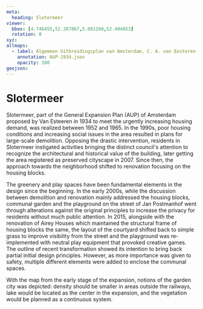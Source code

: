 ```yaml
---
meta:
  heading: Slotermeer
viewer:
  bbox: [4.746455,52.287867,5.001268,52.404853]
  rotation: 0
xyz:
allmaps:
  - label: Algemeen Uitbreidingsplan van Amsterdam, C. A. van Eesteren, 1934. Scale 1:12,500. Stadsarchief Amsterdam. Published by the Public Works Department and its legal successors, 1934
    annotation: AUP-1934.json
    opacity: 100
geojson:
---
```

# Slotermeer
Slotermeer, part of the General Expansion Plan (AUP) of Amsterdam proposed by Van Esteeren in 1934 to meet the urgently increasing housing demand, was realized between 1952 and 1965. In the 1990s, poor housing conditions and increasing social issues in the area resulted in plans for large-scale demolition. Opposing the drastic intervention, residents in Slotermeer instigated activities bringing the distinct council's attention to recognize the architectural and historical value of the building, later getting the area registered as preserved cityscape in 2007. Since then, the approach towards the neighborhood shifted to renovation focusing on the housing blocks.

The greenery and play spaces have been fundamental elements in the design since the beginning. In the early 2000s, while the discussion between demolition and renovation mainly addressed the housing blocks, communal garden and the playground on the street of Jan Postmanhof went through alterations against the original principles to increase the privacy for residents without much public attention. In 2015, alongside with the renovation of Airey Houses which maintained the structural frame of housing blocks the same, the layout of the courtyard shifted back to simple grass to improve visibility from the street and the playground was re-implemented with neutral play equipment that provoked creative games. The outline of recent transformation showed its intention to bring back partial initial design principles. However, as more importance was given to safety, multiple different elements were added to enclose the communal spaces.

With the map from the early stage of the expansion, notions of the garden city was depicted: density should be smaller in areas outside the railways, lake would be located as the center in the expansion, and the vegetation would be planned as a continuous system.